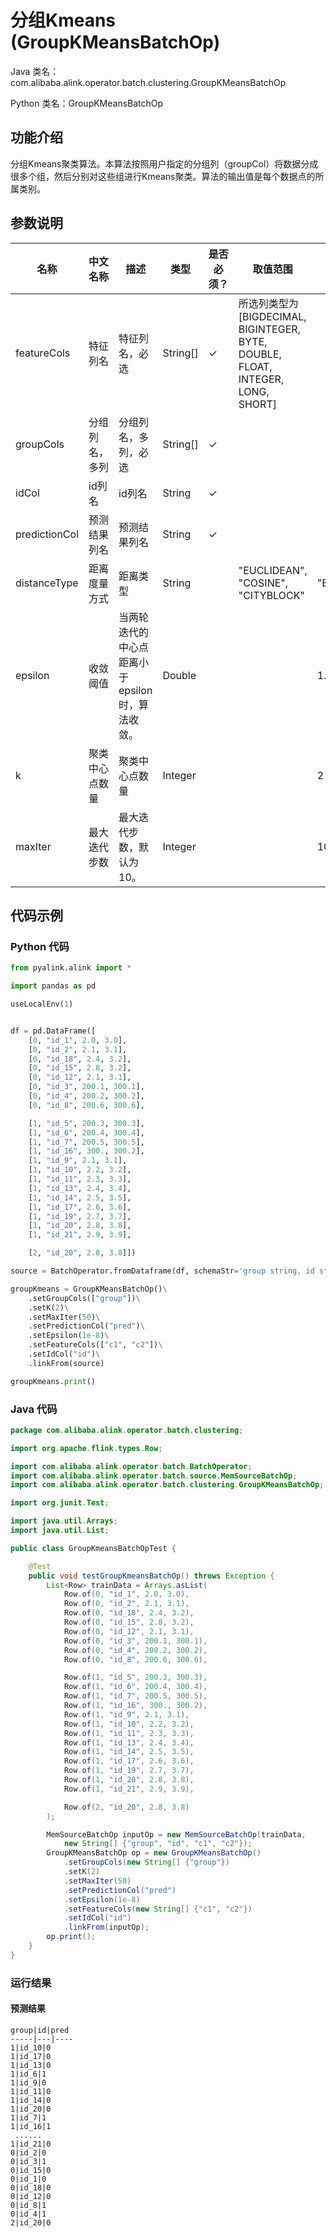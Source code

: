 # 分组Kmeans (GroupKMeansBatchOp)
Java 类名：com.alibaba.alink.operator.batch.clustering.GroupKMeansBatchOp

Python 类名：GroupKMeansBatchOp


## 功能介绍
分组Kmeans聚类算法。本算法按照用户指定的分组列（groupCol）将数据分成很多个组，然后分别对这些组进行Kmeans聚类。算法的输出值是每个数据点的所属类别。

## 参数说明
| 名称 | 中文名称 | 描述 | 类型 | 是否必须？ | 取值范围 | 默认值 |
| --- | --- | --- | --- | --- | --- | --- |
| featureCols | 特征列名 | 特征列名，必选 | String[] | ✓ | 所选列类型为 [BIGDECIMAL, BIGINTEGER, BYTE, DOUBLE, FLOAT, INTEGER, LONG, SHORT] |  |
| groupCols | 分组列名，多列 | 分组列名，多列，必选 | String[] | ✓ |  |  |
| idCol | id列名 | id列名 | String | ✓ |  |  |
| predictionCol | 预测结果列名 | 预测结果列名 | String | ✓ |  |  |
| distanceType | 距离度量方式 | 距离类型 | String |  | "EUCLIDEAN", "COSINE", "CITYBLOCK" | "EUCLIDEAN" |
| epsilon | 收敛阈值 | 当两轮迭代的中心点距离小于epsilon时，算法收敛。 | Double |  |  | 1.0E-4 |
| k | 聚类中心点数量 | 聚类中心点数量 | Integer |  |  | 2 |
| maxIter | 最大迭代步数 | 最大迭代步数，默认为 10。 | Integer |  |  | 10 |


## 代码示例
### Python 代码
```python
from pyalink.alink import *

import pandas as pd

useLocalEnv(1)


df = pd.DataFrame([
    [0, "id_1", 2.0, 3.0],
    [0, "id_2", 2.1, 3.1],
    [0, "id_18", 2.4, 3.2],
    [0, "id_15", 2.8, 3.2],
    [0, "id_12", 2.1, 3.1],
    [0, "id_3", 200.1, 300.1],
    [0, "id_4", 200.2, 300.2],
    [0, "id_8", 200.6, 300.6],

    [1, "id_5", 200.3, 300.3],
    [1, "id_6", 200.4, 300.4],
    [1, "id_7", 200.5, 300.5],
    [1, "id_16", 300., 300.2],
    [1, "id_9", 2.1, 3.1],
    [1, "id_10", 2.2, 3.2],
    [1, "id_11", 2.3, 3.3],
    [1, "id_13", 2.4, 3.4],
    [1, "id_14", 2.5, 3.5],
    [1, "id_17", 2.6, 3.6],
    [1, "id_19", 2.7, 3.7],
    [1, "id_20", 2.8, 3.8],
    [1, "id_21", 2.9, 3.9],

    [2, "id_20", 2.8, 3.8]])

source = BatchOperator.fromDataframe(df, schemaStr='group string, id string, c1 double, c2 double')

groupKmeans = GroupKMeansBatchOp()\
    .setGroupCols(["group"])\
    .setK(2)\
    .setMaxIter(50)\
    .setPredictionCol("pred")\
    .setEpsilon(1e-8)\
    .setFeatureCols(["c1", "c2"])\
    .setIdCol("id")\
    .linkFrom(source)

groupKmeans.print()
```
### Java 代码
```java
package com.alibaba.alink.operator.batch.clustering;

import org.apache.flink.types.Row;

import com.alibaba.alink.operator.batch.BatchOperator;
import com.alibaba.alink.operator.batch.source.MemSourceBatchOp;
import com.alibaba.alink.operator.batch.clustering.GroupKMeansBatchOp;

import org.junit.Test;

import java.util.Arrays;
import java.util.List;

public class GroupKmeansBatchOpTest {

	@Test
	public void testGroupKmeansBatchOp() throws Exception {
		List<Row> trainData = Arrays.asList(
			Row.of(0, "id_1", 2.0, 3.0),
			Row.of(0, "id_2", 2.1, 3.1),
			Row.of(0, "id_18", 2.4, 3.2),
			Row.of(0, "id_15", 2.8, 3.2),
			Row.of(0, "id_12", 2.1, 3.1),
			Row.of(0, "id_3", 200.1, 300.1),
			Row.of(0, "id_4", 200.2, 300.2),
			Row.of(0, "id_8", 200.6, 300.6),

			Row.of(1, "id_5", 200.3, 300.3),
			Row.of(1, "id_6", 200.4, 300.4),
			Row.of(1, "id_7", 200.5, 300.5),
			Row.of(1, "id_16", 300., 300.2),
			Row.of(1, "id_9", 2.1, 3.1),
			Row.of(1, "id_10", 2.2, 3.2),
			Row.of(1, "id_11", 2.3, 3.3),
			Row.of(1, "id_13", 2.4, 3.4),
			Row.of(1, "id_14", 2.5, 3.5),
			Row.of(1, "id_17", 2.6, 3.6),
			Row.of(1, "id_19", 2.7, 3.7),
			Row.of(1, "id_20", 2.8, 3.8),
			Row.of(1, "id_21", 2.9, 3.9),

			Row.of(2, "id_20", 2.8, 3.8)
		);

		MemSourceBatchOp inputOp = new MemSourceBatchOp(trainData,
			new String[] {"group", "id", "c1", "c2"});
		GroupKMeansBatchOp op = new GroupKMeansBatchOp()
			.setGroupCols(new String[] {"group"})
			.setK(2)
			.setMaxIter(50)
			.setPredictionCol("pred")
			.setEpsilon(1e-8)
			.setFeatureCols(new String[] {"c1", "c2"})
			.setIdCol("id")
			.linkFrom(inputOp);
		op.print();
	}
}
```

### 运行结果

#### 预测结果
```
group|id|pred
-----|---|----
1|id_10|0
1|id_17|0
1|id_13|0
1|id_6|1
1|id_9|0
1|id_11|0
1|id_14|0
1|id_20|0
1|id_7|1
1|id_16|1
 ......
1|id_21|0
0|id_2|0
0|id_3|1
0|id_15|0
0|id_1|0
0|id_18|0
0|id_12|0
0|id_8|1
0|id_4|1
2|id_20|0
```

